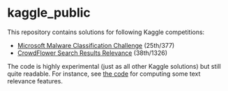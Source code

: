 # kaggle_public

This repository contains solutions for following Kaggle competitions:
* [Microsoft Malware Classification Challenge](https://www.kaggle.com/c/malware-classification) (25th/377)
* [CrowdFlower Search Results Relevance](https://www.kaggle.com/c/crowdflower-search-relevance) (38th/1326)

The code is highly experimental (just as all other Kaggle solutions) but still quite readable. For instance, see [the code](https://github.com/drsmithization/kaggle_public/blob/master/market/relevance.py) for computing some text relevance features.
